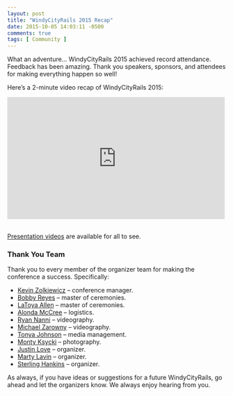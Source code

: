 ```yaml
---
layout: post
title: "WindyCityRails 2015 Recap"
date: 2015-10-05 14:03:11 -0500
comments: true
tags: [ Community ]
---
```

What an adventure… WindyCityRails 2015 achieved record attendance. Feedback has been amazing. Thank you speakers, sponsors, and attendees for making everything happen so well!

Here’s a 2-minute video recap of WindyCityRails 2015:

<div class="video-container">
<iframe width="500" height="281" src="https://www.youtube.com/embed/W5Naqa9XWAo" frameborder="0" allow="accelerometer; autoplay; encrypted-media; gyroscope; picture-in-picture" allowfullscreen></iframe>
</div>

&nbsp;<br/>
[Presentation videos](https://www.windycityrails.com/videos/2015/) are available for all to see.

<!--more--> 

### Thank You Team

Thank you to every member of the organizer team for making the conference a success. Specifically:

* [Kevin Zolkiewicz](https://www.windycityrails.org/videos/2015/) – conference manager.
* [Bobby Reyes](http://twitter.com/bobbyreys) – master of ceremonies.
* [LaToya Allen](http://twitter.com/hashtaglatoya) – master of ceremonies.
* [Alonda McCree](http://twitter.com/themccreefiles) – logistics.
* [Ryan Nanni](http://ryannanni.com) – videography.
* [Michael Zarowny](https://www.linkedin.com/pub/michael-zarowny/ba/52a/28a) – videography.
* [Tonya Johnson](http://twitter.com/tonyaljohnson_) – media management.
* [Monty Ksycki](https://picasaweb.google.com/117859044250341793876) – photography.
* [Justin Love](http://twitter.com/wondible) – organizer.
* [Marty Lavin](http://www.meetup.com/ChicagoRuby/members/1345203/) – organizer.
* [Sterling Hankins](http://www.meetup.com/ChicagoRuby/members/25308002/) – organizer.

As always, if you have ideas or suggestions for a future WindyCityRails, go ahead and let the organizers know. We always enjoy hearing from you.
